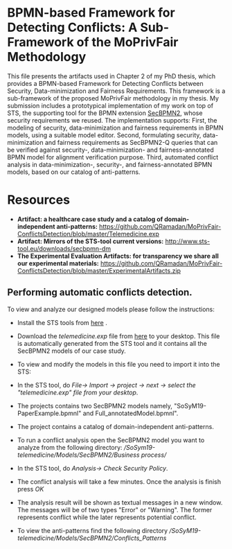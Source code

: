 # BPMN-based Framework for Detecting Conflicts: A Sub-Framework of the MoPrivFair Methodology

This file presents the artifacts used in Chapter 2 of my PhD thesis, which provides a BPMN-based Framework for Detecting Conflicts between Security, Data-minimization and Fairness Requirements. This framework is a sub-framework of the proposed MoPrivFair methodology in my thesis. My submission includes
a prototypical implementation of my work on top of STS, the supporting
tool for the BPMN extension [SecBPMN2](http://www.secbpmn.disi.unitn.it/), whose security requirements
we reused. The implementation supports: First,
the modeling of security, data-minimization and fairness requirements in BPMN models, using
a suitable model editor. Second, formulating security, data-minimization and fairness requirements as SecBPMN2-Q queries 
that can be verified against security-, data-minimization- and fairness-annotated BPMN model for alignment verification purpose.
Third, automated conflict analysis in data-minimization-, security-, and fairness-annotated BPMN models, 
based on our catalog of anti-patterns.

# Resources

* **Artifact: a healthcare case study and a catalog of domain-independent anti-patterns:** https://github.com/QRamadan/MoPrivFair-ConflictsDetection/blob/master/Telemedicine.exp
* **Artifact: Mirrors of the STS-tool current versions:** http://www.sts-tool.eu/downloads/secbpmn-dm
* **The Experimental Evaluation Artifacts: for transparency we share all our experimental materials:** https://github.com/QRamadan/MoPrivFair-ConflictsDetection/blob/master/ExperimentalArtifacts.zip

## Performing automatic conflicts detection. 
To view and analyze our designed models please follow the instructions:
* Install the STS tools from [here](http://www.sts-tool.eu/downloads/secbpmn-dm/) .
* Download the *telemedicine.exp* file from [here](https://github.com/QRamadan/MoPrivFair-ConflictsDetection/blob/master/Telemedicine.exp) to your desktop. This file is automatically generated from the STS tool and it contains all the SecBPMN2 models of our case study.

* To view and modify the models in this file you need to import it into the STS:
 * In the STS tool, do *File→ Import → project → next → select the "telemedicine.exp" file from your desktop*. 
 * The projects contains two SecBPMN2 models namely, "SoSyM19-PaperExample.bpmnl" and Full_annotatedModel.bpmnl". 
 * The project contains a catalog of domain-independent anti-patterns.
 * To run a conflict analysis open the SecBPMN2 model you want to analyze from the following directory: */SoSym19-telemedicine/Models/SecBPMN2/Business process/*
 * In the STS tool, do *Analysis→ Check Security Policy*. 
 * The conflict  analysis will take a few minutes. Once the analysis is finish press *OK*
 * The analysis result will be shown as textual messages in a new window. The messages will be of two types "Error" or "Warning". The former represents  conflict while the later represents potential conflict.
 * To view the anti-patterns find the following directory */SoSyM19-telemedicine/Models/SecBPMN2/Conflicts_Patterns*
